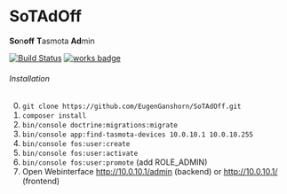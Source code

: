 # SoTAdOff
**So**n**off** **T**asmota **Ad**min

[![Build Status](https://travis-ci.org/EugenGanshorn/SoTAdOff.svg?branch=master)](https://travis-ci.org/EugenGanshorn/SoTAdOff)
[![works badge](https://cdn.rawgit.com/nikku/works-on-my-machine/v0.2.0/badge.svg)](https://github.com/nikku/works-on-my-machine)

###### Installation
0. `git clone https://github.com/EugenGanshorn/SoTAdOff.git`
1. `composer install`
2. `bin/console doctrine:migrations:migrate`
3. `bin/console app:find-tasmota-devices 10.0.10.1 10.0.10.255`
4. `bin/console fos:user:create`
5. `bin/console fos:user:activate`
6. `bin/console fos:user:promote` (add ROLE_ADMIN)
7. Open Webinterface http://10.0.10.1/admin (backend) or http://10.0.10.1/ (frontend)
